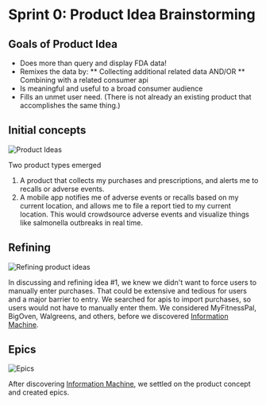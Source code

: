 # Sprint 0: Product Idea Brainstorming

## Goals of Product Idea
* Does more than query and display FDA data!
* Remixes the data by:
** Collecting additional related data AND/OR
** Combining with a related consumer api
* Is meaningful and useful to a broad consumer audience
* Fills an unmet user need. (There is not already an existing product that accomplishes the same thing.)

## Initial concepts

![Product Ideas](/images/product-ideas.jpg)

Two product types emerged
1. A product that collects my purchases and prescriptions, and alerts me to recalls or adverse events.
2. A mobile app notifies me of adverse events or recalls based on my current location, and allows me to file a report tied to my current location. This would crowdsource adverse events and visualize things like salmonella outbreaks in real time.

## Refining

![Refining product ideas](/images/keep-it-simple.jpg)

In discussing and refining idea #1, we knew we didn't want to force users to manually enter purchases.  That could be extensive and tedious for users and a major barrier to entry. We searched for apis to import purchases, so users would not have to manually enter them. We considered MyFitnessPal, BigOven, Walgreens, and others, before we discovered [Information Machine](http://iamdata.co).


## Epics

![Epics](/images/Epics.jpg)

After discovering [Information Machine](http://iamdata.co), we settled on the product concept and created epics.